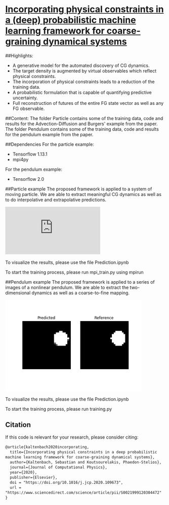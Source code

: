 # [Incorporating physical constraints in a (deep) probabilistic machine learning framework for coarse-graining dynamical systems](https://www.sciencedirect.com/science/article/pii/S0021999120304472)

##Highlights:
- A generative model for the automated discovery of CG dynamics.
- The target density is augmented by virtual observables which reflect physical constraints.
- The incorporation of physical constraints leads to a reduction of the training data.
- A probabilistic formulation that is capable of quantifying predictive uncertainty.
- Full reconstruction of futures of the entire FG state vector as well as any FG observable.

##Content:
The folder Particle contains some of the training data, code and results for the Advection-Diffusion and Burgers' example from the paper. 
The folder Pendulum contains some of the training data, code and results for the pendulum example from the paper.

##Dependencies
For the particle example:
- Tensorflow 1.13.1
- mpi4py

For the pendulum example:
- Tensorflow 2.0

##Particle example
The proposed framework is applied to a system of moving particle. We are able to extract meaningful CG dynamics as well as to do interpolative and extrapolative predictions.

![overview](https://raw.githubusercontent.com/SebastianKaltenbach/PhysicalConstraints_ProbabilisticCG/master/Example_Burgers.pdf)

To visualize the results, please use the file Prediction.ipynb

To start the training process, please run mpi_train.py using mpirun


##Pendulum example
The proposed framework is applied to a series of images of a nonlinear pendulum. We are able to extract the two-dimensional dynamics as well as a coarse-to-fine mapping. 

![overview](https://raw.githubusercontent.com/SebastianKaltenbach/PhysicalConstraints_ProbabilisticCG/master/pendulum_animated.gif)

To visualize the results, please use the file Prediction.ipynb

To start the training process, please run training.py 


## Citation
If this code is relevant for your research, please consider citing:
```
@article{kaltenbach2020incorporating,
  title={Incorporating physical constraints in a deep probabilistic machine learning framework for coarse-graining dynamical systems},
  author={Kaltenbach, Sebastian and Koutsourelakis, Phaedon-Stelios},
  journal={Journal of Computational Physics},
  year={2020},
  publisher={Elsevier},
  doi = "https://doi.org/10.1016/j.jcp.2020.109673",
  url = "https://www.sciencedirect.com/science/article/pii/S0021999120304472"
}
```

